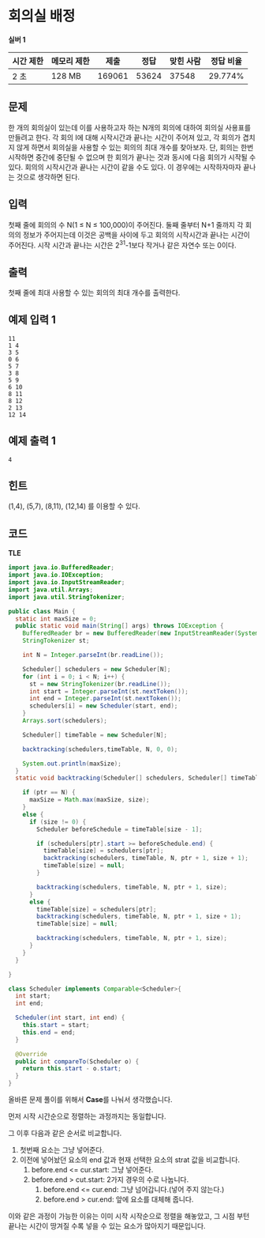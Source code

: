 # 회의실 배정 

**실버 1**

|시간 제한	|메모리 제한|	제출|	정답	|맞힌 사람|	정답 비율|
|---|---|---|---|---|---|
|2 초|	128 MB	|169061|	53624|	37548|	29.774%|

## 문제 

한 개의 회의실이 있는데 이를 사용하고자 하는 N개의 회의에 대하여 회의실 사용표를 만들려고 한다. 각 회의 I에 대해 시작시간과 끝나는 시간이 주어져 있고, 각 회의가 겹치지 않게 하면서 회의실을 사용할 수 있는 회의의 최대 개수를 찾아보자. 단, 회의는 한번 시작하면 중간에 중단될 수 없으며 한 회의가 끝나는 것과 동시에 다음 회의가 시작될 수 있다. 회의의 시작시간과 끝나는 시간이 같을 수도 있다. 이 경우에는 시작하자마자 끝나는 것으로 생각하면 된다.

## 입력 

첫째 줄에 회의의 수 N(1 ≤ N ≤ 100,000)이 주어진다. 둘째 줄부터 N+1 줄까지 각 회의의 정보가 주어지는데 이것은 공백을 사이에 두고 회의의 시작시간과 끝나는 시간이 주어진다. 시작 시간과 끝나는 시간은 2<sup>31</sup>-1보다 작거나 같은 자연수 또는 0이다.

## 출력 

첫째 줄에 최대 사용할 수 있는 회의의 최대 개수를 출력한다.

## 예제 입력 1

```
11
1 4
3 5
0 6
5 7
3 8
5 9
6 10
8 11
8 12
2 13
12 14
```

## 예제 출력 1

```
4
```

## 힌트 

(1,4), (5,7), (8,11), (12,14) 를 이용할 수 있다.

## 코드

**TLE**

```java
import java.io.BufferedReader;
import java.io.IOException;
import java.io.InputStreamReader;
import java.util.Arrays;
import java.util.StringTokenizer;

public class Main {
  static int maxSize = 0;
  public static void main(String[] args) throws IOException {
    BufferedReader br = new BufferedReader(new InputStreamReader(System.in));
    StringTokenizer st;

    int N = Integer.parseInt(br.readLine());

    Scheduler[] schedulers = new Scheduler[N];
    for (int i = 0; i < N; i++) {
      st = new StringTokenizer(br.readLine());
      int start = Integer.parseInt(st.nextToken());
      int end = Integer.parseInt(st.nextToken());
      schedulers[i] = new Scheduler(start, end);
    }
    Arrays.sort(schedulers);

    Scheduler[] timeTable = new Scheduler[N];

    backtracking(schedulers,timeTable, N, 0, 0);

    System.out.println(maxSize);
  }
  static void backtracking(Scheduler[] schedulers, Scheduler[] timeTable, int N, int ptr, int size) {

    if (ptr == N) {
      maxSize = Math.max(maxSize, size);
    }
    else {
      if (size != 0) {
        Scheduler beforeSchedule = timeTable[size - 1];

        if (schedulers[ptr].start >= beforeSchedule.end) {
          timeTable[size] = schedulers[ptr];
          backtracking(schedulers, timeTable, N, ptr + 1, size + 1);
          timeTable[size] = null;
        }

        backtracking(schedulers, timeTable, N, ptr + 1, size);
      }
      else {
        timeTable[size] = schedulers[ptr];
        backtracking(schedulers, timeTable, N, ptr + 1, size + 1);
        timeTable[size] = null;

        backtracking(schedulers, timeTable, N, ptr + 1, size);
      }
    }
  }

}

class Scheduler implements Comparable<Scheduler>{
  int start;
  int end;

  Scheduler(int start, int end) {
    this.start = start;
    this.end = end;
  }

  @Override
  public int compareTo(Scheduler o) {
    return this.start - o.start;
  }
}
```

올바른 문제 풀이를 위해서 **Case**를 나눠서 생각했습니다.

먼저 시작 시간순으로 정렬하는 과정까지는 동일합니다.

그 이후 다음과 같은 순서로 비교합니다.

1. 첫번째 요소는 그냥 넣어준다.
2. 이전에 넣어놨던 요소의 end 값과 현재 선택한 요소의 strat 값을 비교합니다.
   1. before.end <= cur.start: 그냥 넣어준다.
   2. before.end > cut.start: 2가지 경우의 수로 나눕니다.
      1. before.end <= cur.end: 그냥 넘어갑니다.(넣어 주지 않는다.)
      2. before.end > cur.end: 앞에 요소를 대체해 줍니다.

이와 같은 과정이 가능한 이유는 이미 시작 시작순으로 정렬을 해놓았고, 
그 시점 부턴 끝나는 시간이 땅겨질 수록 넣을 수 있는 요소가 많아지기 때문입니다.
